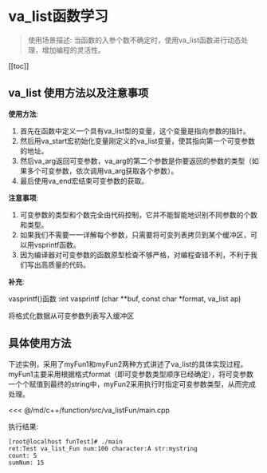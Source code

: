 # va_list函数学习

> 使用场景描述: 当函数的入参个数不确定时，使用va_list函数进行动态处理，增加编程的灵活性。

[[toc]]

## va_list 使用方法以及注意事项

**使用方法**: 
1. 首先在函数中定义一个具有va_list型的变量，这个变量是指向参数的指针。
2. 然后用va_start宏初始化变量刚定义的va_list变量，使其指向第一个可变参数的地址。
3. 然后va_arg返回可变参数，va_arg的第二个参数是你要返回的参数的类型（如果多个可变参数，依次调用va_arg获取各个参数）。
4. 最后使用va_end宏结束可变参数的获取。


**注意事项**: 
1. 可变参数的类型和个数完全由代码控制，它并不能智能地识别不同参数的个数和类型。
2. 如果我们不需要一一详解每个参数，只需要将可变列表拷贝到某个缓冲区，可以用vsprintf函数。
3. 因为编译器对可变参数的函数原型检查不够严格，对编程查错不利，不利于我们写出高质量的代码。

**补充**: 

vasprintf()函数 :int vasprintf (char **buf, const char *format, va_list ap)

将格式化数据从可变参数列表写入缓冲区

## 具体使用方法

下述实例，采用了myFun1和myFun2两种方式讲述了va_list的具体实现过程。myFun1主要采用根据格式format（即可变参数类型顺序已经确定），将可变参数一个个赋值到最终的string中，myFun2采用执行时指定可变参数类型，从而完成处理。

<<< @/md/c++/function/src/va_listFun/main.cpp

执行结果: 
```
[root@localhost funTest]# ./main
ret:Test va_list_Fun num:100 character:A str:mystring
count: 5
sumNum: 15
```
